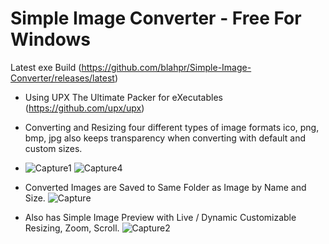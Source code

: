 # Simple Image Converter - Free For Windows
Latest exe Build (https://github.com/blahpr/Simple-Image-Converter/releases/latest)
* Using UPX The Ultimate Packer for eXecutables (https://github.com/upx/upx)
* Converting and Resizing four different types of image formats ico, png, bmp, jpg also keeps transparency when converting with default and custom sizes.
* ![Capture1](https://github.com/user-attachments/assets/362e80b7-acf6-4c93-8d10-738529f2684f) ![Capture4](https://github.com/user-attachments/assets/9280a66c-021a-4447-833c-6ca39ebe09d4)

  
* Converted Images are Saved to Same Folder as Image by Name and Size.
![Capture](https://github.com/user-attachments/assets/de8d5d21-06a3-45dd-8f89-9a07119cbb41)

* Also has Simple Image Preview with Live / Dynamic Customizable Resizing, Zoom, Scroll.
![Capture2](https://github.com/user-attachments/assets/96b64013-a389-4b62-8c0e-e71934b57b3a)


